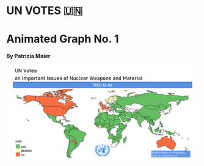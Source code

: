 UN VOTES 🇺🇳
================

# Animated Graph No. 1

**By Patrizia Maier**


![](README_files/figure-gfm/un_votes.gif)
